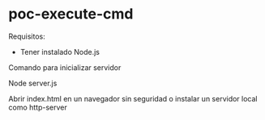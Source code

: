 # poc-execute-cmd

Requisitos:

- Tener instalado Node.js

Comando para inicializar servidor

Node server.js

Abrir index.html en un navegador sin seguridad o instalar un servidor local como http-server